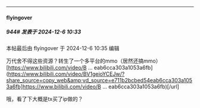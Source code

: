 ﻿
*****

####  flyingover  
##### 944#       发表于 2024-12-6 10:33

 本帖最后由 flyingover 于 2024-12-6 10:35 编辑 

万代舍不得这些资源？转生了一个多平台的mmo（居然还搞mmo）
[https://www.bilibili.com/video/B ... eab6cca303a1053a6fb](https://www.bilibili.com/video/BV1geioYCEJw/?share_source=copy_web&amp;vd_source=e711b2bcbed54eab6cca303a1053a6fb]https://www.bilibili.com/video/B ... eab6cca303a1053a6fb)[/url]

哦，看了下大概是tx买了ip做的？

